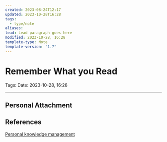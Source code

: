 ```yaml
---
created: 2023-08-24T12:17
updated: 2023-10-28T16:28
tags:
  - type/note
aliases: 
lead: Lead paragraph goes here
modified: 2023-10-28, 16:28
template-type: Note
template-version: "1.7"
---
```


# Remember What you Read

Tags: 
Date: 2023-10-28, 16:28

---

## Personal Attachment


## References

[Personal knowledge management](../SLIP-BOX/Personal%20knowledge%20management.md)
